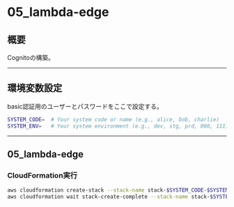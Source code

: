 # 05_lambda-edge

## 概要

Cognitoの構築。

---

## 環境変数設定

basic認証用のユーザーとパスワードをここで設定する。

```bash
SYSTEM_CODE=  # Your system code or name (e.g., alice, bob, charlie)
SYSTEM_ENV=   # Your system environment (e.g., dev, stg, prd, 000, 111)

```

---

## 05_lambda-edge

### CloudFormation実行

```bash
aws cloudformation create-stack --stack-name stack-$SYSTEM_CODE-$SYSTEM_ENV-lambda-edge --template-body file://template/05_lambda-edge/05_lambda-edge.yml --parameters ParameterKey=SystemCode,ParameterValue=$SYSTEM_CODE ParameterKey=SystemEnv,ParameterValue=$SYSTEM_ENV --capabilities CAPABILITY_IAM CAPABILITY_NAMED_IAM --region us-east-1
aws cloudformation wait stack-create-complete --stack-name stack-$SYSTEM_CODE-$SYSTEM_ENV-lambda-edge --region us-east-1

```
